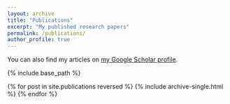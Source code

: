 ```yaml
---
layout: archive
title: "Publications"
excerpt: "My published research papers"
permalink: /publications/
author_profile: true
---
```


You can also find my articles on <a href="https://scholar.google.com/citations?user=cRMQ4SAAAAAJ&hl=en&authuser=1">my Google Scholar profile</a>.

{% include base_path %}

{% for post in site.publications reversed %}
  {% include archive-single.html %}
{% endfor %}
